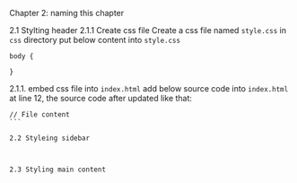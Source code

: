 Chapter 2: naming this chapter

2.1 Stylting header
2.1.1 Create css file
Create a css file named `style.css` in `css` directory
put below content into `style.css`

```
body {

}
```


2.1.1. embed css file into `index.html`
add below source code into `index.html` at line 12, the source code after updated like that:

````
// File content
```

2.2 Styleing sidebar



2.3 Styling main content



